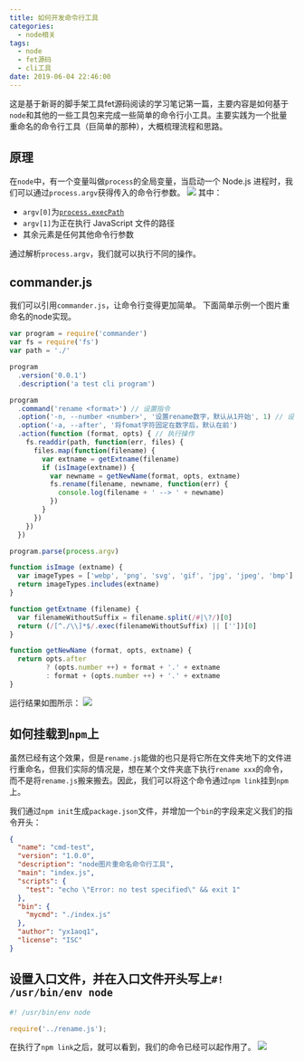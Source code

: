 ```yaml
---
title: 如何开发命令行工具
categories:
  - node相关
tags:
  - node
  - fet源码
  - cli工具
date: 2019-06-04 22:46:00
---
```

这是基于新哥的脚手架工具fet源码阅读的学习笔记第一篇，主要内容是如何基于`node`和其他的一些工具包来完成一些简单的命令行小工具。主要实践为一个批量重命名的命令行工具（巨简单的那种），大概梳理流程和思路。

## 原理

在`node`中，有一个变量叫做`process`的全局变量，当启动一个 Node.js 进程时，我们可以通过`process.argv`获得传入的命令行参数。
![](https://github.com/Yx1aoq1/Yx1aoq1.github.io/raw/master/images/ys-1.png)
其中：
* `argv[0]`为[`process.execPath`](http://nodejs.cn/s/MCrAya)
* `argv[1]`为正在执行 JavaScript 文件的路径
* 其余元素是任何其他命令行参数

通过解析`process.argv`，我们就可以执行不同的操作。

##  commander.js

我们可以引用`commander.js`，让命令行变得更加简单。
下面简单示例一个图片重命名的node实现。
```js
var program = require('commander')
var fs = require('fs')
var path = './'

program
  .version('0.0.1')
  .description('a test cli program')

program
  .command('rename <format>') // 设置指令
  .option('-n, --number <number>', '设置rename数字，默认从1开始', 1) // 设置参数
  .option('-a, --after', '将fomat字符固定在数字后，默认在前')
  .action(function (format, opts) { // 执行操作
    fs.readdir(path, function(err, files) {
      files.map(function(filename) {
        var extname = getExtname(filename)
        if (isImage(extname)) {
          var newname = getNewName(format, opts, extname)
          fs.rename(filename, newname, function(err) {
            console.log(filename + ' --> ' + newname)
          })
        }
      })
    })
  })

program.parse(process.argv)

function isImage (extname) {
  var imageTypes = ['webp', 'png', 'svg', 'gif', 'jpg', 'jpeg', 'bmp']
  return imageTypes.includes(extname)
}

function getExtname (filename) {
  var filenameWithoutSuffix = filename.split(/#|\?/)[0]
  return (/[^./\\]*$/.exec(filenameWithoutSuffix) || [''])[0]
}

function getNewName (format, opts, extname) {
  return opts.after
         ? (opts.number ++) + format + '.' + extname
         : format + (opts.number ++) + '.' + extname
}
```

运行结果如图所示：
![](https://github.com/Yx1aoq1/Yx1aoq1.github.io/raw/master/images/ys-2.png)

## 如何挂载到`npm`上

虽然已经有这个效果，但是`rename.js`能做的也只是将它所在文件夹地下的文件进行重命名，但我们实际的情况是，想在某个文件夹底下执行`rename xxx`的命令，而不是将`rename.js`搬来搬去。因此，我们可以将这个命令通过`npm link`挂到`npm`上。

我们通过`npm init`生成`package.json`文件，并增加一个`bin`的字段来定义我们的指令开头：

```json
{
  "name": "cmd-test",
  "version": "1.0.0",
  "description": "node图片重命名命令行工具",
  "main": "index.js",
  "scripts": {
    "test": "echo \"Error: no test specified\" && exit 1"
  },
  "bin": {
    "mycmd": "./index.js"
  },
  "author": "yx1aoq1",
  "license": "ISC"
}
```
## 设置入口文件，并在入口文件开头写上`#! /usr/bin/env node`

```js
#! /usr/bin/env node

require('../rename.js');
```

在执行了`npm link`之后，就可以看到，我们的命令已经可以起作用了。
![](https://github.com/Yx1aoq1/Yx1aoq1.github.io/raw/master/images/ys-3.png)




